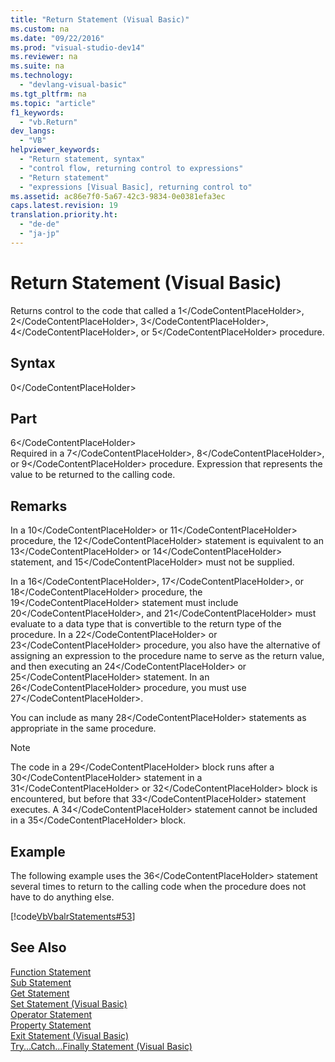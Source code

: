 ```yaml
---
title: "Return Statement (Visual Basic)"
ms.custom: na
ms.date: "09/22/2016"
ms.prod: "visual-studio-dev14"
ms.reviewer: na
ms.suite: na
ms.technology: 
  - "devlang-visual-basic"
ms.tgt_pltfrm: na
ms.topic: "article"
f1_keywords: 
  - "vb.Return"
dev_langs: 
  - "VB"
helpviewer_keywords: 
  - "Return statement, syntax"
  - "control flow, returning control to expressions"
  - "Return statement"
  - "expressions [Visual Basic], returning control to"
ms.assetid: ac86e7f0-5a67-42c3-9834-0e0381efa3ec
caps.latest.revision: 19
translation.priority.ht: 
  - "de-de"
  - "ja-jp"
---
```

# Return Statement (Visual Basic)
Returns control to the code that called a <CodeContentPlaceHolder>1\</CodeContentPlaceHolder>, <CodeContentPlaceHolder>2\</CodeContentPlaceHolder>, <CodeContentPlaceHolder>3\</CodeContentPlaceHolder>, <CodeContentPlaceHolder>4\</CodeContentPlaceHolder>, or <CodeContentPlaceHolder>5\</CodeContentPlaceHolder> procedure.  
  
## Syntax  
  
<CodeContentPlaceHolder>0\</CodeContentPlaceHolder>  
## Part  
 <CodeContentPlaceHolder>6\</CodeContentPlaceHolder>  
 Required in a <CodeContentPlaceHolder>7\</CodeContentPlaceHolder>, <CodeContentPlaceHolder>8\</CodeContentPlaceHolder>, or <CodeContentPlaceHolder>9\</CodeContentPlaceHolder> procedure. Expression that represents the value to be returned to the calling code.  
  
## Remarks  
 In a <CodeContentPlaceHolder>10\</CodeContentPlaceHolder> or <CodeContentPlaceHolder>11\</CodeContentPlaceHolder> procedure, the <CodeContentPlaceHolder>12\</CodeContentPlaceHolder> statement is equivalent to an <CodeContentPlaceHolder>13\</CodeContentPlaceHolder> or <CodeContentPlaceHolder>14\</CodeContentPlaceHolder> statement, and <CodeContentPlaceHolder>15\</CodeContentPlaceHolder> must not be supplied.  
  
 In a <CodeContentPlaceHolder>16\</CodeContentPlaceHolder>, <CodeContentPlaceHolder>17\</CodeContentPlaceHolder>, or <CodeContentPlaceHolder>18\</CodeContentPlaceHolder> procedure, the <CodeContentPlaceHolder>19\</CodeContentPlaceHolder> statement must include <CodeContentPlaceHolder>20\</CodeContentPlaceHolder>, and <CodeContentPlaceHolder>21\</CodeContentPlaceHolder> must evaluate to a data type that is convertible to the return type of the procedure. In a <CodeContentPlaceHolder>22\</CodeContentPlaceHolder> or <CodeContentPlaceHolder>23\</CodeContentPlaceHolder> procedure, you also have the alternative of assigning an expression to the procedure name to serve as the return value, and then executing an <CodeContentPlaceHolder>24\</CodeContentPlaceHolder> or <CodeContentPlaceHolder>25\</CodeContentPlaceHolder> statement. In an <CodeContentPlaceHolder>26\</CodeContentPlaceHolder> procedure, you must use <CodeContentPlaceHolder>27\</CodeContentPlaceHolder>.  
  
 You can include as many <CodeContentPlaceHolder>28\</CodeContentPlaceHolder> statements as appropriate in the same procedure.  
  
> [!NOTE]
>  The code in a <CodeContentPlaceHolder>29\</CodeContentPlaceHolder> block runs after a <CodeContentPlaceHolder>30\</CodeContentPlaceHolder> statement in a <CodeContentPlaceHolder>31\</CodeContentPlaceHolder> or <CodeContentPlaceHolder>32\</CodeContentPlaceHolder> block is encountered, but before that <CodeContentPlaceHolder>33\</CodeContentPlaceHolder> statement executes. A <CodeContentPlaceHolder>34\</CodeContentPlaceHolder> statement cannot be included in a <CodeContentPlaceHolder>35\</CodeContentPlaceHolder> block.  
  
## Example  
 The following example uses the <CodeContentPlaceHolder>36\</CodeContentPlaceHolder> statement several times to return to the calling code when the procedure does not have to do anything else.  
  
 [!code[VbVbalrStatements#53](../vs140/codesnippet/VisualBasic/return-statement--visual-basic-_1.vb)]  
  
## See Also  
 [Function Statement](../vs140/function-statement--visual-basic-.md)   
 [Sub Statement](../vs140/sub-statement--visual-basic-.md)   
 [Get Statement](../vs140/get-statement.md)   
 [Set Statement (Visual Basic)](../vs140/set-statement--visual-basic-.md)   
 [Operator Statement](../vs140/operator-statement.md)   
 [Property Statement](../vs140/property-statement.md)   
 [Exit Statement (Visual Basic)](../vs140/exit-statement--visual-basic-.md)   
 [Try...Catch...Finally Statement (Visual Basic)](../vs140/try...catch...finally-statement--visual-basic-.md)